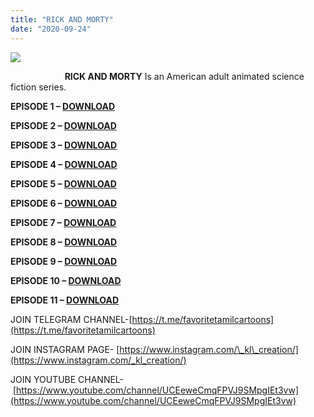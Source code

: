 ```yaml
---
title: "RICK AND MORTY"
date: "2020-09-24"
---
```


[![](https://1.bp.blogspot.com/-RehphUG9SGw/X2w5i3MdldI/AAAAAAAAAgg/yN6dz5dUQIojZkyVD0t5CkwsYoLCm7o5QCLcBGAsYHQ/s320/RICK{ec34d6f8d01d0ede45b01e6d3eeb5f4ac62af10115d837c4a722207aa6a1b02d}2BAND{ec34d6f8d01d0ede45b01e6d3eeb5f4ac62af10115d837c4a722207aa6a1b02d}2BMORTY{ec34d6f8d01d0ede45b01e6d3eeb5f4ac62af10115d837c4a722207aa6a1b02d}2BFREE{ec34d6f8d01d0ede45b01e6d3eeb5f4ac62af10115d837c4a722207aa6a1b02d}2BDOWNLOAD.jpg)](https://1.bp.blogspot.com/-RehphUG9SGw/X2w5i3MdldI/AAAAAAAAAgg/yN6dz5dUQIojZkyVD0t5CkwsYoLCm7o5QCLcBGAsYHQ/s1920/RICK{ec34d6f8d01d0ede45b01e6d3eeb5f4ac62af10115d837c4a722207aa6a1b02d}2BAND{ec34d6f8d01d0ede45b01e6d3eeb5f4ac62af10115d837c4a722207aa6a1b02d}2BMORTY{ec34d6f8d01d0ede45b01e6d3eeb5f4ac62af10115d837c4a722207aa6a1b02d}2BFREE{ec34d6f8d01d0ede45b01e6d3eeb5f4ac62af10115d837c4a722207aa6a1b02d}2BDOWNLOAD.jpg)

                      **RICK AND MORTY** Is an American adult animated science fiction series.

**EPISODE 1 – [DOWNLOAD](https://mega.nz/file/ChdBhQKI#VtK4hKfZ5uCfHhiPPDQlN_0QzNUdapTu_jQZuR6N6OM)**

**EPISODE 2 – [DOWNLOAD](https://mega.nz/file/DgdygTJB#kXAa2U_Uz8gktLyMytpFSMQTl1H9i5GvWvyNMQfHY84)**

**EPISODE 3 – [DOWNLOAD](https://mega.nz/file/Hgt0CBxI#KqCVekIpzOhK-EmHxgss0mdg2dnGVizcw4kd_8bOVp8)**

**EPISODE 4 – [DOWNLOAD](https://mega.nz/file/Xxk23RSD#gtoKdEHGrCw8nC013h7rn3oTAZdrpjOnx4zgeZB8-5w)**

**EPISODE 5 – [DOWNLOAD](https://mega.nz/file/e18whZoB#xtsh2ISswR9jtv4cEemQ0PtZlREdaVyaPb8HSOalg18)**

**EPISODE 6 – [DOWNLOAD](https://mega.nz/file/Cl8SUL5R#moFbIf7uDauOHLxzk2Rkx7GM2ePcRT4K-oODJONUGtA)**

**EPISODE 7 – [DOWNLOAD](https://mega.nz/file/qttR2S7b#0p1SOn9cKpTVDEH02eTkdSi4zX4lHoH5Al_Ozw0slZ4)**

**EPISODE 8 – [DOWNLOAD](https://mega.nz/file/PttwWTwL#Z6pNcK-dWKHt6cazUK9u0qCGuNr5gooTaBAZlTU2g74)**

**EPISODE 9 – [DOWNLOAD](https://mega.nz/file/f5l0SLIb#0ZVyZNho0wqE54ec31KTWctqFPYdpafNbJWCA8-Qryo)**

**EPISODE 10 – [DOWNLOAD](https://mega.nz/file/yhlAkD7I#Yjz9GwCBNHZfCj1dL6iZEJIHm7sUwr80hWeasN0wgT0)**

**EPISODE 11 – [DOWNLOAD](https://mega.nz/file/6p0ywb4B#2snkTEZ4uOuesiJ1diz9Bb8StEDU55DJ3Rknw9wBWwI)**

JOIN TELEGRAM CHANNEL-[https://t.me/favoritetamilcartoons](https://t.me/favoritetamilcartoons)

JOIN INSTAGRAM PAGE- [https://www.instagram.com/\_kl\_creation/](https://www.instagram.com/_kl_creation/)

JOIN YOUTUBE CHANNEL- [https://www.youtube.com/channel/UCEeweCmqFPVJ9SMpgIEt3vw](https://www.youtube.com/channel/UCEeweCmqFPVJ9SMpgIEt3vw)
